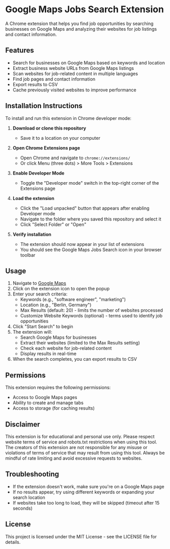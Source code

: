 # Google Maps Jobs Search Extension

A Chrome extension that helps you find job opportunities by searching businesses on Google Maps and analyzing their websites for job listings and contact information.

## Features

- Search for businesses on Google Maps based on keywords and location
- Extract business website URLs from Google Maps listings
- Scan websites for job-related content in multiple languages
- Find job pages and contact information
- Export results to CSV
- Cache previously visited websites to improve performance

## Installation Instructions

To install and run this extension in Chrome developer mode:

1. **Download or clone this repository**
   - Save it to a location on your computer

2. **Open Chrome Extensions page**
   - Open Chrome and navigate to `chrome://extensions/`
   - Or click Menu (three dots) > More Tools > Extensions

3. **Enable Developer Mode**
   - Toggle the "Developer mode" switch in the top-right corner of the Extensions page

4. **Load the extension**
   - Click the "Load unpacked" button that appears after enabling Developer mode
   - Navigate to the folder where you saved this repository and select it
   - Click "Select Folder" or "Open"

5. **Verify installation**
   - The extension should now appear in your list of extensions
   - You should see the Google Maps Jobs Search icon in your browser toolbar

## Usage

1. Navigate to [Google Maps](https://www.google.com/maps)
2. Click on the extension icon to open the popup
3. Enter your search criteria:
   - Keywords (e.g., "software engineer", "marketing")
   - Location (e.g., "Berlin, Germany")
   - Max Results (default: 20) - limits the number of websites processed
   - Customize Website Keywords (optional) - terms used to identify job opportunities
4. Click "Start Search" to begin
5. The extension will:
   - Search Google Maps for businesses
   - Extract their websites (limited to the Max Results setting)
   - Check each website for job-related content
   - Display results in real-time
6. When the search completes, you can export results to CSV

## Permissions

This extension requires the following permissions:
- Access to Google Maps pages
- Ability to create and manage tabs
- Access to storage (for caching results)

## Disclaimer

This extension is for educational and personal use only. Please respect website terms of service and robots.txt restrictions when using this tool. The creators of this extension are not responsible for any misuse or violations of terms of service that may result from using this tool. Always be mindful of rate limiting and avoid excessive requests to websites.

## Troubleshooting

- If the extension doesn't work, make sure you're on a Google Maps page
- If no results appear, try using different keywords or expanding your search location
- If websites take too long to load, they will be skipped (timeout after 15 seconds)

## License

This project is licensed under the MIT License - see the LICENSE file for details.